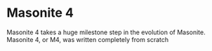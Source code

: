 # Masonite 4

Masonite 4 takes a huge milestone step in the evolution of Masonite. Masonite 4, or M4, was written completely from scratch 